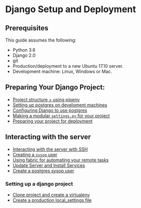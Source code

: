 # Django Setup and Deployment

## Prerequisites
This guide assumes the following:

* Python 3.6
* Django 2.0
* git
* Production/deployment to a new Ubuntu 17.10 server.
* Development machine: Linux, Windows or Mac.


## Preparing Your Django Project:
- [Project structure + using pipenv](./project-structure.md)
- [Setting up postgres on develoment machines](./postgres-setup.md)
- [Configuring Django to use postgres](./django-postgres.md)
- [Making a modular `settings.py`
 for your project](./settings.md)
- [Preparing your project for deployment](./prepare.md)

## Interacting with the server
- [Interacting with the server with SSH](./using-ssh.md)
- [Creating a `sysop` user](./sysop.md)
- [Using fabric for automating your remote tasks](./fab.md)
- [Update Server and Install Services](./install-packages.md)
- [Create a postgres sysop user](./postgres-sysop.md)
### Setting up a django project
- [Clone project and create a virtualenv](./clone.md)
- [Create a production local_settings file ](./prod-settings.md)
